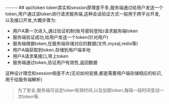 <head>
     <title>EasySwoole 入门教程|swoole 入门教程|会话管理|token</title>
     <meta name="keywords" content="EasySwoole 入门教程|swoole 入门教程|会话管理|token"/>
     <meta name="description" content="EasySwoole 入门教程|swoole 入门教程|会话管理|token"/>
</head>
---<head>---
## api/token
token其实和session原理差不多,服务端通过给用户发送一个token,用户通过该token进行请求服务端,这种会话验证方式一般用于跨平台开发,以及接口开发,大概步骤为:

 * 用户A第一次进入,通过验证机制(账号密码登陆)请求服务端token
 * 服务端验证成功,给用户发送一个token(针对用户)
 * 服务端根据token,在服务端存储对应的数据(文件,mysql,redis等)
 * 用户A端获取到token,存储到用户端本地
 * 用户A请求某接口,带上token
 * 服务端通过token,验证用户有效性,返回数据
 
这种设计理念和session相差不大(无论如何变换,都是需要用户端存储相应的标识,用于给服务端解析) 

>为了安全,服务端可设定token有效时间,以及加密token,每隔一段时间变动一次token等.